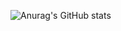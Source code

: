   ![Anurag's GitHub stats](https://github-readme-stats.vercel.app/api?username=KaSock&show_icons=true&theme=radical)
